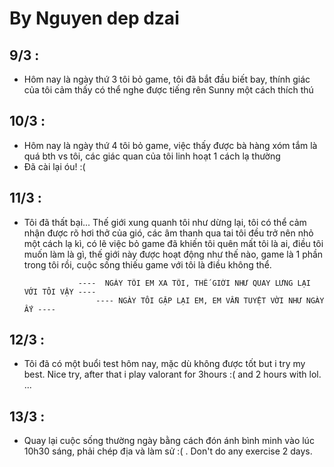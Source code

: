 # By Nguyen dep dzai

## 9/3 :

- Hôm nay là ngày thứ 3 tôi bỏ game, tôi đã bắt đầu biết bay, thính giác của tôi cảm thấy có thể nghe được tiếng rên Sunny một cách thích thú

## 10/3 :
- Hôm nay là ngày thứ 4 tôi bỏ game, việc thấy được bà hàng xóm tắm là quá bth vs tôi, các giác quan của tôi linh hoạt 1 cách lạ thường
- Đã cài lại óu! :(

## 11/3 :
- Tôi đã thất bại... Thế giới xung quanh tôi như dừng lại, tôi có thể cảm nhận được rõ hơi thở của gió, các âm thanh qua tai tôi đều trở nên nhỏ một cách lạ kì,
có lẽ việc bỏ game đã khiến tôi quên mất tôi là ai, điều tôi muốn làm là gì, thế giới này được hoạt động như thế nào, game là 1 phần trong tôi rồi, cuộc sống
thiếu game với tôi là điều không thể.

                  ----  NGÀY TÔI EM XA TÔI, THẾ GIỚI NHƯ QUAY LƯNG LẠI VỚI TÔI VẬY ----
                      ---- NGÀY TÔI GẶP LẠI EM, EM VẪN TUYỆT VỜI NHƯ NGÀY ẤY ----
                    
## 12/3 :
- Tôi đã có một buổi test hôm nay, mặc dù không được tốt but i try my best. Nice try, after that i play valorant for 3hours :( and 2 hours with lol. ... 

## 13/3 :

- Quay lại cuộc sống thường ngày bằng cách đón ánh bình minh vào lúc 10h30 sáng, phải chép địa và làm sử :( . Don't do any exercise 2 days.